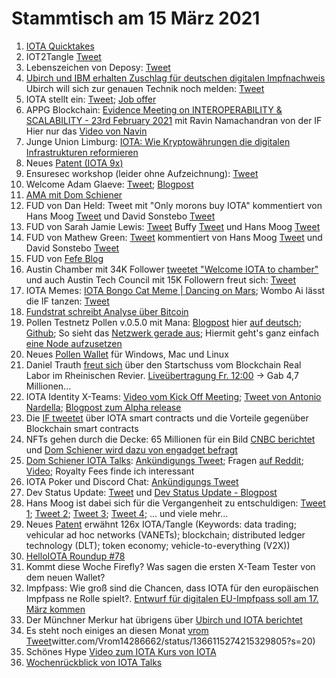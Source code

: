 # Stammtisch am 15 März 2021

1. [IOTA Quicktakes](https://www.youtube.com/watch?v=-Dzno4JXLFE)
3. IOT2Tangle [Tweet](https://twitter.com/iot2tangle/status/1369243788955312132?s=19)
4. Lebenszeichen von Deposy: [Tweet](https://twitter.com/deposyproject/status/1369292341354315790?s=20)
5. [Ubirch und IBM erhalten Zuschlag für deutschen digitalen Impfnachweis](https://www.spiegel.de/netzwelt/gadgets/ubirch-und-ibm-erhalten-zuschlag-fuer-deutschen-digitalen-impfnachweis-a-9Enf26439b-8fd8-4118-9221-eb8844946c69-amp?__twitter_impression=true) Ubirch will sich zur genauen Technik noch melden: [Tweet](https://twitter.com/Ubirch_Trust/status/1369357813881991173?s=20)
6. IOTA stellt ein: [Tweet](https://twitter.com/iota/status/1369302653772136455?s=20); [Job offer](https://iota.bamboohr.com/jobs/view.php?id=123&source=bamboohr)
7. APPG Blockchain: [Evidence Meeting on INTEROPERABILITY & SCALABILITY - 23rd February 2021](https://www.youtube.com/watch?v=Z9WH0d3LYHU&t=1s) mit Ravin Namachandran von der IF Hier nur das [Video von Navin](https://www.youtube.com/watch?v=Z9WH0d3LYHU)
8. Junge Union Limburg: [IOTA: Wie Kryptowährungen die digitalen Infrastrukturen reformieren](https://www.youtube.com/watch?v=oTkrpTbx3n8)
9. Neues [Patent (IOTA 9x)](https://twitter.com/_iotaarchive/status/1369561914754404354?s=20)
10. Ensuresec workshop (leider ohne Aufzeichnung): [Tweet](https://twitter.com/iota/status/1369583209693011968?s=20)
11. Welcome Adam Glaeve: [Tweet](https://twitter.com/iota/status/1369631194950864901); [Blogpost](https://blog.iota.org/welcome-adam-gleave-to-the-iota-foundation/)
12. [AMA mit Dom Schiener](https://youtu.be/DScBEKCFhNc)
13. FUD von Dan Held: Tweet mit "Only morons buy IOTA" kommentiert von Hans Moog [Tweet](https://twitter.com/hus_qy/status/1369254356801978370?s=20) und David Sonstebo [Tweet](https://twitter.com/DavidSonstebo/status/1369229700095213568?s=20)
14. FUD von Sarah Jamie Lewis: [Tweet](https://twitter.com/SarahJamieLewis/status/1369405476992122888?s=20) Buffy [Tweet](https://twitter.com/facemrook/status/1369481379004768257?s=20) und Hans Moog [Tweet](https://twitter.com/hus_qy/status/1369665286874468353?s=20)
15. FUD von Mathew Green: [Tweet](https://twitter.com/matthew_d_green/status/1369662657175953412?s=20) kommentiert von Hans Moog [Tweet](https://twitter.com/hus_qy/status/1369693041649459207?s=20) und David Sonstebo [Tweet](https://twitter.com/DavidSonstebo/status/1369709829703544836?s=20)
16. FUD von [Fefe Blog](https://blog.fefe.de/?ts=9eb7d2e4) 
17. Austin Chamber mit 34K Follower [tweetet "Welcome IOTA to chamber"](https://twitter.com/AustinChamber/status/1368977314684542976?s=20) und auch Austin Tech Council mit 15K Followern freut sich: [Tweet](https://twitter.com/ATCouncil/status/1369701896596885507?s=20)
18. IOTA Memes: [IOTA Bongo Cat Meme | Dancing on Mars](https://www.youtube.com/watch?v=T26GC2cjzFI); Wombo Ai lässt die IF tanzen: [Tweet](https://twitter.com/Vrom14286662/status/1369885528426962946?s=20)
19. [Fundstrat schreibt Analyse über Bitcoin](https://fsinsight.com/2020/09/15/bitcoin-guide-part-1-bitcoin-investing-is-bitcoin/)
20. Pollen Testnetz Pollen v.0.5.0 mit Mana: [Blogpost](https://blog.iota.org/pollen-testnet-v0-5-0-starting-our-journey-with-mana/) hier [auf deutsch](https://iota-kurs.de/pollen-testnet-v-0-5-0-die-reise-mit-mana/); [Github](https://github.com/iotaledger/goshimmer/releases); So sieht das [Netzwerk gerade aus](http://ressims.iota.cafe:28080/autopeering); Hiermit geht's ganz einfach [eine Node aufzusetzen](https://github.com/demichele/install-goshimmer)
21. Neues [Pollen Wallet](https://github.com/iotaledger/pollen-wallet/releases) für Windows, Mac und Linux
22. Daniel Trauth [freut sich](https://twitter.com/DanielTrauth/status/1369987357844324359?s=20) über den Startschuss vom Blockchain Real Labor im Rheinischen Revier. [Liveübertragung Fr. 12:00](https://www.youtube.com/watch?v=5NGyVjvR7QU) -> Gab 4,7 Millionen...
23. IOTA Identity X-Teams: [Video vom Kick Off Meeting](https://www.youtube.com/watch?v=eWNiwmtPyuw); [Tweet von Antonio Nardella](https://twitter.com/antonionardella/status/1369959091423039497?s=20); [Blogpost zum Alpha release](https://blog.iota.org/releasing-iota-identity-alpha-a-standard-framework-for-digital-identity-cebabd108b4f/)
24. Die [IF tweetet](https://twitter.com/iota/status/1369971237670240257?s=20) über IOTA smart contracts und die Vorteile gegenüber Blockchain smart contracts
25. NFTs gehen durch die Decke: 65 Millionen für ein Bild [CNBC berichtet](https://www.cnbc.com/2021/03/11/most-expensive-nft-ever-sold-auctions-for-over-60-million.html) und [Dom Schiener wird dazu von engadget befragt](https://www.engadget.com/nft-explainer-digital-art-collectibles-blockchain-environment-business-investment-cryptocurrency-153023551.html?guccounter=1&guce_referrer=aHR0cHM6Ly90LmNvLw&guce_referrer_sig=AQAAAL2WThsms8vlgpVjKnubWKylachSFlCaNbOQIGRk1vGdoRXliyRDlNbXA_g0kJkvmVQlQnzWp4QecvQUjKi4faijkSoztoP0JYN64uB5b9oxhU_aWI6wEsNrIH4MgYckX1eYa4GkPpra_5rlH6EpI9IXl_vOLoJfTB1cjUkWyzQF)
26. [Dom Schiener IOTA Talks](https://www.youtube.com/watch?v=51pNStr9QuY): [Ankündigungs Tweet](https://twitter.com/iota/status/1370043173687414784); Fragen [auf Reddit](https://www.reddit.com/r/Iota/comments/m2m6v6/iota_talks_with_dominik_schiener_12032021/); [Video](https://www.youtube.com/watch?v=51pNStr9QuY); Royalty Fees finde ich interessant
27. IOTA Poker und Discord Chat: [Ankündigungs Tweet](https://twitter.com/iotashop/status/1370277425205116930?s=20)
28. Dev Status Update: [Tweet](https://twitter.com/iota/status/1370072185830789123?s=20) und [Dev Status Update - Blogpost](https://blog.iota.org/dev-status-update-march-2021/)
29. Hans Moog ist dabei sich für die Vergangenheit zu entschuldigen: [Tweet 1](https://twitter.com/hus_qy/status/1369949540007165953?s=20); [Tweet 2](https://twitter.com/hus_qy/status/1370067096600731649?s=20); [Tweet 3](https://twitter.com/hus_qy/status/1369952169168953344?s=20); [Tweet 4](https://twitter.com/hus_qy/status/1369693041649459207?s=20); ... und viele mehr...
30. Neues [Patent](https://www.mdpi.com/2079-9292/10/6/654) erwähnt 126x IOTA/Tangle (Keywords: data trading; vehicular ad hoc networks (VANETs); blockchain; distributed ledger
technology (DLT); token economy; vehicle-to-everything (V2X))
31. [HelloIOTA Roundup #78](https://www.youtube.com/watch?v=YBBDU4KQ2FA)
32. Kommt diese Woche Firefly? Was sagen die ersten X-Team Tester von dem neuen Wallet?
33. Impfpass: Wie groß sind die Chancen, dass IOTA für den europäischen Impfpass ne Rolle spielt?. [Entwurf für digitalen EU-Impfpass soll am 17. März kommen](https://www.derstandard.at/story/2000124552550/entwurf-fuer-digitalen-eu-impfpass-soll-noch-im-maerz-kommen)
34. Der Münchner Merkur hat übrigens über [Ubirch und IOTA berichtet](https://www.merkur.de/lokales/wolfratshausen/muensing-ort29101/muensing-hans-peter-huber-hat-jota-mit-entwickelt-90241258.html)
35. Es steht noch einiges an diesen Monat [vrom Tweet](https://t)witter.com/Vrom14286662/status/1366115274215329805?s=20)
36. Schönes Hype [Video zum IOTA Kurs von IOTA](https://www.youtube.com/watch?v=AV61O-vQm0Y)
37. [Wochenrückblick von IOTA Talks](https://www.iota-talk.com/index.php?article-amp/79-wochenr%C3%BCckblick-vom-7-bis-13-m%C3%A4rz-2021/&article%2F79-wochenr%C3%BCckblick-vom-7-bis-13-m%C3%A4rz-2021%2F=&__twitter_impression=true)
